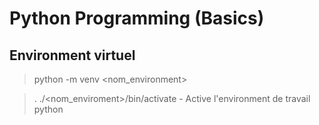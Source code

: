 # Python Programming (Basics)

## Environment virtuel

> python -m venv <nom_environment>

> . ./<nom_enviroment>/bin/activate - Active l'environment de travail python
